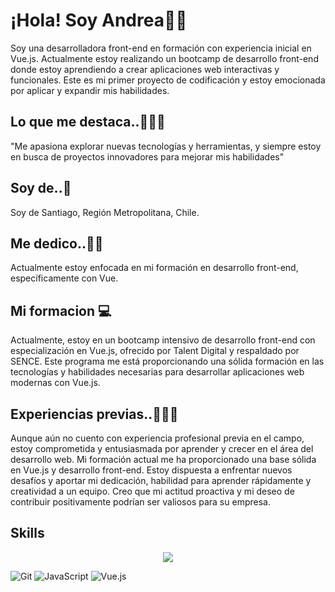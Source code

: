 # ¡Hola! Soy Andrea👋😉
Soy una desarrolladora front-end en formación con experiencia inicial en Vue.js. Actualmente estoy realizando un bootcamp de desarrollo front-end donde estoy aprendiendo a crear aplicaciones web interactivas y funcionales. Este es mi primer proyecto de codificación y estoy emocionada por aplicar y expandir mis habilidades.

## Lo que me destaca..🍃✨🍃
"Me apasiona explorar nuevas tecnologías y herramientas, y siempre estoy en busca de proyectos innovadores para mejorar mis habilidades"

## Soy de..🏡
Soy de Santiago, Región Metropolitana, Chile.

## Me dedico..👩‍💻
Actualmente estoy enfocada en mi formación en desarrollo front-end, específicamente con Vue.

## Mi formacion 💻
Actualmente, estoy en un bootcamp intensivo de desarrollo front-end con especialización en Vue.js, ofrecido por Talent Digital y respaldado por SENCE. Este programa me está proporcionando una sólida formación en las tecnologías y habilidades necesarias para desarrollar aplicaciones web modernas con Vue.js.

## Experiencias previas..🍃✨🍃
Aunque aún no cuento con experiencia profesional previa en el campo, estoy comprometida y entusiasmada por aprender y crecer en el área del desarrollo web. Mi formación actual me ha proporcionado una base sólida en Vue.js y desarrollo front-end. Estoy dispuesta a enfrentar nuevos desafíos y aportar mi dedicación, habilidad para aprender rápidamente y creatividad a un equipo. Creo que mi actitud proactiva y mi deseo de contribuir positivamente podrían ser valiosos para su empresa.

## Skills

<p align="center">
  <a href="https://skillicons.dev">
    <img src="https://skillicons.dev/icons?i=bootstrap,css,git,github,html,js,sass,vue,firebase,vscode," />
  </a>
</p>

![Git](https://img.shields.io/badge/Git-F05032?style=for-the-badge&logo=git&logoColor=white)
![JavaScript](https://img.shields.io/badge/JavaScript-323330?style=for-the-badge&logo=javascript&logoColor=F7DF1E)
![Vue.js](https://img.shields.io/badge/Vue.js-35495E?style=for-the-badge&logo=vue.js&logoColor=4FC08D)

<!--
Puedes contactarme a través de mi linkedIn :  [![LinkedIn](www.linkedin.com/in/andrea-sáez-b4659931b)]


**andreasaezota/andreasaezota** is a ✨ _special_ ✨ repository because its `README.md` (this file) appears on your GitHub profile.
### En Resumen!!!
- 🔭 Actualmente estoy en formacion como desarrollador front-end ...
- 🌱 Actualmente estoy aprendiendo herramientas front-end vue...
- 😄 Estoy entusiasmada por continuar desarrollando mis habilidades y aplicarlas en proyectos futuros...
- 📫 Cómo contactarme: www.linkedin.com/in/andrea-sáez-b4659931b ...
- ⚡ Dato curioso: "Me apasiona explorar nuevas tecnologías y herramientas, y siempre estoy en busca de proyectos innovadores para mejorar mis habilidades."
-->
